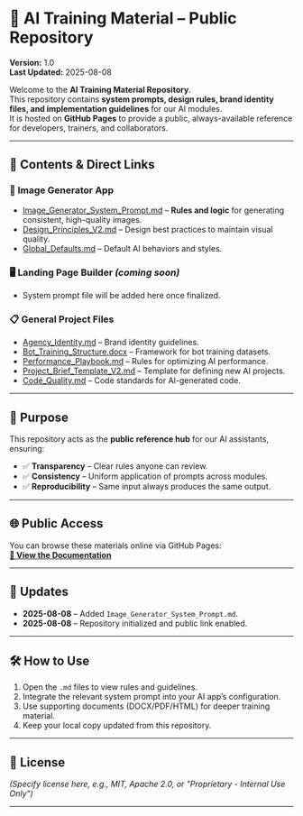 # 🧠 AI Training Material – Public Repository
**Version:** 1.0  
**Last Updated:** 2025-08-08  

Welcome to the **AI Training Material Repository**.  
This repository contains **system prompts, design rules, brand identity files, and implementation guidelines** for our AI modules.  
It is hosted on **GitHub Pages** to provide a public, always-available reference for developers, trainers, and collaborators.

---

## 📂 Contents & Direct Links

### 🎨 Image Generator App
- [Image_Generator_System_Prompt.md](Image_Generator_System_Prompt.md) – **Rules and logic** for generating consistent, high-quality images.
- [Design_Principles_V2.md](Design_Principles_V2.md) – Design best practices to maintain visual quality.
- [Global_Defaults.md](Global_Defaults.md) – Default AI behaviors and styles.

### 🖥️ Landing Page Builder *(coming soon)*
- System prompt file will be added here once finalized.

### 📋 General Project Files
- [Agency_Identity.md](Agency_Identity.md) – Brand identity guidelines.
- [Bot_Training_Structure.docx](Bot_Training_Structure.docx) – Framework for bot training datasets.
- [Performance_Playbook.md](Performance_Playbook.md) – Rules for optimizing AI performance.
- [Project_Brief_Template_V2.md](Project_Brief_Template_V2.md) – Template for defining new AI projects.
- [Code_Quality.md](Code_Quality.md) – Code standards for AI-generated code.

---

## 🚀 Purpose
This repository acts as the **public reference hub** for our AI assistants, ensuring:
- ✅ **Transparency** – Clear rules anyone can review.
- ✅ **Consistency** – Uniform application of prompts across modules.
- ✅ **Reproducibility** – Same input always produces the same output.

---

## 🌐 Public Access
You can browse these materials online via GitHub Pages:  
**[🔗 View the Documentation](https://YOUR-USERNAME.github.io/YOUR-REPO-NAME/)**

---

## 📅 Updates
- **2025-08-08** – Added `Image_Generator_System_Prompt.md`.
- **2025-08-08** – Repository initialized and public link enabled.

---

## 🛠️ How to Use
1. Open the `.md` files to view rules and guidelines.  
2. Integrate the relevant system prompt into your AI app’s configuration.  
3. Use supporting documents (DOCX/PDF/HTML) for deeper training material.  
4. Keep your local copy updated from this repository.

---

## 📜 License
*(Specify license here, e.g., MIT, Apache 2.0, or "Proprietary - Internal Use Only")*

---

